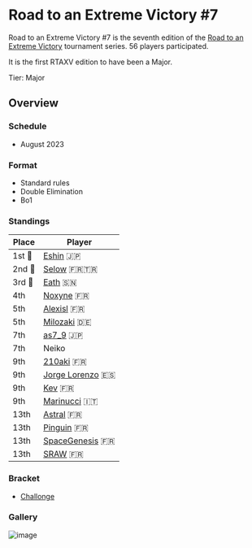 # Road to an Extreme Victory #7

Road to an Extreme Victory #7 is the seventh edition of the [Road to an Extreme Victory](rtaxvmain.md) tournament series.
56 players participated.

It is the first RTAXV edition to have been a Major.

Tier: Major

## Overview

### Schedule
- August 2023

### Format
- Standard rules
- Double Elimination
- Bo1

### Standings

|Place|Player|
|-|-|
|1st :1st_place_medal:|[Eshin](../../players/japanese/eshin.md) :jp:|
|2nd :2nd_place_medal:|[Selow](../../players/french/$elow.md) :fr::tr:|
|3rd :3rd_place_medal:|[Eath](../../players/senegalese/eath.md) :senegal:|
|4th|[Noxyne](../../players/french/noxyne.md) :fr:|
|5th|[Alexisl](../../players/french/alexisl.md) :fr:|
|5th|[Milozaki](../../players/german/milozaki.md) :de:|
|7th|[as7_9](../../players/japanese/as7_9.md) :jp:|
|7th|Neiko|
|9th|[210aki](../../players/french/210aki.md) :fr:|
|9th|[Jorge Lorenzo](../../players/spanish/jorge.md) :es:|
|9th|[Kev](../../players/french/kevnox.md) :fr:|
|9th|[Marinucci](../../players/italian/marinucci79.md) :it:|
|13th|[Astral](../../players/french/astral.md) :fr:|
|13th|[Pinguin](../../players/french/pinguin.md) :fr:|
|13th|[SpaceGenesis](../../players/french/spacegenesis.md) :fr:|
|13th|[SRAW](../../players/french/sraw.md) :fr:|

### Bracket
- [Challonge](https://challonge.com/rtaxv7)

### Gallery 

![image](https://github.com/inabikarilibrary/inalib/assets/110833255/fba375fd-3007-4969-98bf-39463aed055b)
